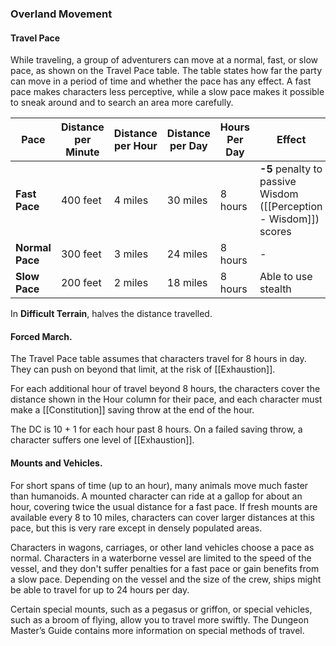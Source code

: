 ### Overland Movement

#### Travel Pace
While traveling, a group of adventurers can move at a normal, fast, or slow pace, as shown on the Travel Pace table. The table states how far the party can move in a period of time and whether the pace has any effect. A fast pace makes characters less perceptive, while a slow pace makes it possible to sneak around and to search an area more carefully.

| Pace            | Distance per Minute | Distance per Hour | Distance per Day | Hours Per Day | Effect                                                             |
| --------------- | ------------------- | ----------------- | ---------------- | ------------- | ------------------------------------------------------------------ |
| **Fast Pace**   | 400 feet            | 4 miles           | 30 miles         | 8 hours       | **\-5** penalty to passive Wisdom ([[Perception - Wisdom]]) scores |
| **Normal Pace** | 300 feet            | 3 miles           | 24 miles         | 8 hours       | \-                                                                 |
| **Slow Pace**   | 200 feet            | 2 miles           | 18 miles         | 8 hours       | Able to use stealth                                                |

In **Difficult Terrain**, halves the distance travelled.


#### **Forced March.** 
The Travel Pace table assumes that characters travel for 8 hours in day. They can push on beyond that limit, at the risk of [[Exhaustion]].

For each additional hour of travel beyond 8 hours, the characters cover the distance shown in the Hour column for their pace, and each character must make a [[Constitution]] saving throw at the end of the hour. 

The DC is 10 + 1 for each hour past 8 hours. On a failed saving throw, a character suffers one level of [[Exhaustion]].

#### **Mounts and Vehicles.** 
For short spans of time (up to an hour), many animals move much faster than humanoids. A mounted character can ride at a gallop for about an hour, covering twice the usual distance for a fast pace. If fresh mounts are available every 8 to 10 miles, characters can cover larger distances at this pace, but this is very rare except in densely populated areas.

Characters in wagons, carriages, or other land vehicles choose a pace as normal. Characters in a waterborne vessel are limited to the speed of the vessel, and they don't suffer penalties for a fast pace or gain benefits from a slow pace. Depending on the vessel and the size of the crew, ships might be able to travel for up to 24 hours per day.

Certain special mounts, such as a pegasus or griffon, or special vehicles, such as a broom of flying, allow you to travel more swiftly. The Dungeon Master’s Guide contains more information on special methods of travel.

